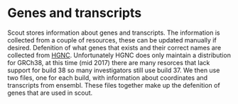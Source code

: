 # Genes and transcripts

Scout stores information about genes and transcripts. The information is collected from a couple of resources, these can be updated manually if desired. Defenition of what genes that exists and their correct names are collected from [HGNC][hgnc]. Unfortunately HGNC does only maintain a distribution for GRCh38, at this time (mid 2017) there are many resorces that lack support for build 38 so many investigators still use build 37. We then use two files, one for each build, with information about coordinates and transcripts from ensembl. These files together make up the defenition of genes that are used in scout.


[hgnc]: http://www.genenames.org